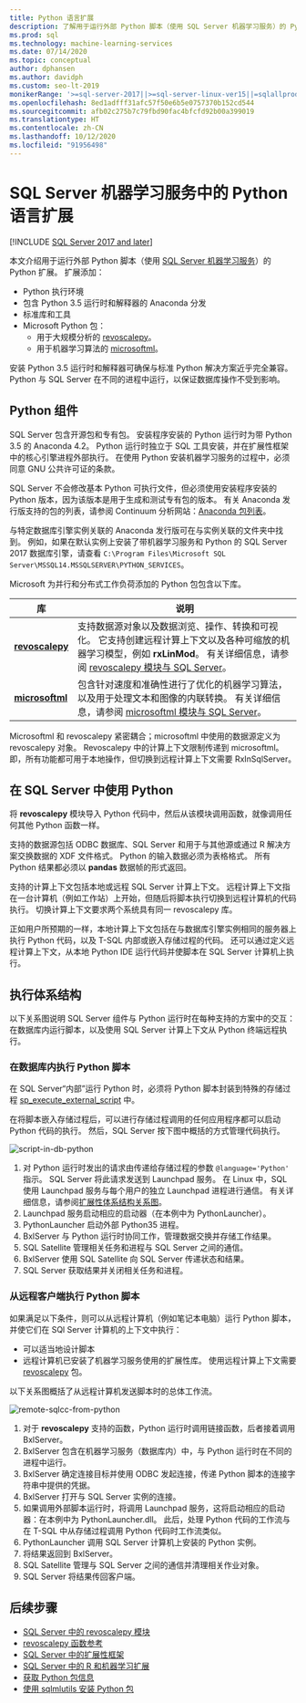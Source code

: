 ```yaml
---
title: Python 语言扩展
description: 了解用于运行外部 Python 脚本（使用 SQL Server 机器学习服务）的 Python 扩展。
ms.prod: sql
ms.technology: machine-learning-services
ms.date: 07/14/2020
ms.topic: conceptual
author: dphansen
ms.author: davidph
ms.custom: seo-lt-2019
monikerRange: '>=sql-server-2017||>=sql-server-linux-ver15||=sqlallproducts-allversions'
ms.openlocfilehash: 8ed1adfff31afc57f50e6b5e0757370b152cd544
ms.sourcegitcommit: afb02c275b7c79fbd90fac4bfcfd92b00a399019
ms.translationtype: HT
ms.contentlocale: zh-CN
ms.lasthandoff: 10/12/2020
ms.locfileid: "91956498"
---
```

# <a name="python-language-extension-in-sql-server-machine-learning-services"></a>SQL Server 机器学习服务中的 Python 语言扩展
[!INCLUDE [SQL Server 2017 and later](../../includes/applies-to-version/sqlserver2017.md)]

本文介绍用于运行外部 Python 脚本（使用 [SQL Server 机器学习服务](../sql-server-machine-learning-services.md)）的 Python 扩展。 扩展添加：

- Python 执行环境
- 包含 Python 3.5 运行时和解释器的 Anaconda 分发
- 标准库和工具
- Microsoft Python 包：
  - 用于大规模分析的 [revoscalepy](../python/ref-py-revoscalepy.md)。
  - 用于机器学习算法的 [microsoftml](../python/ref-py-microsoftml.md)。

安装 Python 3.5 运行时和解释器可确保与标准 Python 解决方案近乎完全兼容。 Python 与 SQL Server 在不同的进程中运行，以保证数据库操作不受到影响。

## <a name="python-components"></a>Python 组件

SQL Server 包含开源包和专有包。 安装程序安装的 Python 运行时为带 Python 3.5 的 Anaconda 4.2。 Python 运行时独立于 SQL 工具安装，并在扩展性框架中的核心引擎进程外部执行。 在使用 Python 安装机器学习服务的过程中，必须同意 GNU 公共许可证的条款。 

SQL Server 不会修改基本 Python 可执行文件，但必须使用安装程序安装的 Python 版本，因为该版本是用于生成和测试专有包的版本。 有关 Anaconda 发行版支持的包的列表，请参阅 Continuum 分析网站：[Anaconda 包列表](https://docs.continuum.io/anaconda/packages/pkg-docs)。

与特定数据库引擎实例关联的 Anaconda 发行版可在与实例关联的文件夹中找到。 例如，如果在默认实例上安装了带机器学习服务和 Python 的 SQL Server 2017 数据库引擎，请查看 `C:\Program Files\Microsoft SQL Server\MSSQL14.MSSQLSERVER\PYTHON_SERVICES`。

Microsoft 为并行和分布式工作负荷添加的 Python 包包含以下库。

| 库 | 说明 |
|---------|-------------|
| [**revoscalepy**](/machine-learning-server/python-reference/revoscalepy/revoscalepy-package) | 支持数据源对象以及数据浏览、操作、转换和可视化。 它支持创建远程计算上下文以及各种可缩放的机器学习模型，例如 **rxLinMod**。 有关详细信息，请参阅 [revoscalepy 模块与 SQL Server](../python/ref-py-revoscalepy.md)。  |
| [**microsoftml**](/machine-learning-server/python-reference/microsoftml/microsoftml-package) | 包含针对速度和准确性进行了优化的机器学习算法，以及用于处理文本和图像的内联转换。 有关详细信息，请参阅 [microsoftml 模块与 SQL Server](../python/ref-py-microsoftml.md)。 |

Microsoftml 和 revoscalepy 紧密耦合；microsoftml 中使用的数据源定义为 revoscalepy 对象。 Revoscalepy 中的计算上下文限制传递到 microsoftml。 即，所有功能都可用于本地操作，但切换到远程计算上下文需要 RxInSqlServer。

## <a name="using-python-in-sql-server"></a>在 SQL Server 中使用 Python

将 **revoscalepy** 模块导入 Python 代码中，然后从该模块调用函数，就像调用任何其他 Python 函数一样。

支持的数据源包括 ODBC 数据库、SQL Server 和用于与其他源或通过 R 解决方案交换数据的 XDF 文件格式。 Python 的输入数据必须为表格格式。 所有 Python 结果都必须以 **pandas** 数据帧的形式返回。

支持的计算上下文包括本地或远程 SQL Server 计算上下文。 远程计算上下文指在一台计算机（例如工作站）上开始，但随后将脚本执行切换到远程计算机的代码执行。 切换计算上下文要求两个系统具有同一 revoscalepy 库。

正如用户所预期的一样，本地计算上下文包括在与数据库引擎实例相同的服务器上执行 Python 代码，以及 T-SQL 内部或嵌入存储过程的代码。 还可以通过定义远程计算上下文，从本地 Python IDE 运行代码并使脚本在 SQL Server 计算机上执行。

## <a name="execution-architecture"></a>执行体系结构

以下关系图说明 SQL Server 组件与 Python 运行时在每种支持的方案中的交互：在数据库内运行脚本，以及使用 SQL Server 计算上下文从 Python 终端远程执行。

### <a name="python-scripts-executed-in-database"></a>在数据库内执行 Python 脚本

在 SQL Server“内部”运行 Python 时，必须将 Python 脚本封装到特殊的存储过程 [sp_execute_external_script](../../relational-databases/system-stored-procedures/sp-execute-external-script-transact-sql.md) 中。

在将脚本嵌入存储过程后，可以进行存储过程调用的任何应用程序都可以启动 Python 代码的执行。  然后，SQL Server 按下图中概括的方式管理代码执行。

![script-in-db-python](../../machine-learning/python/media/script-in-db-python2.png)

1. 对 Python 运行时发出的请求由传递给存储过程的参数 `@language='Python'` 指示。 SQL Server 将此请求发送到 Launchpad 服务。
在 Linux 中，SQL 使用 Launchpad 服务与每个用户的独立 Launchpad 进程进行通信。 有关详细信息，请参阅[扩展性体系结构关系图](extensibility-framework.md#architecture-diagram)。
2. Launchpad 服务启动相应的启动器（在本例中为 PythonLauncher）。
3. PythonLauncher 启动外部 Python35 进程。
4. BxlServer 与 Python 运行时协同工作，管理数据交换并存储工作结果。
5. SQL Satellite 管理相关任务和进程与 SQL Server 之间的通信。
6. BxlServer 使用 SQL Satellite 向 SQL Server 传递状态和结果。
7. SQL Server 获取结果并关闭相关任务和进程。

### <a name="python-scripts-executed-from-a-remote-client"></a>从远程客户端执行 Python 脚本

如果满足以下条件，则可以从远程计算机（例如笔记本电脑）运行 Python 脚本，并使它们在 SQl Server 计算机的上下文中执行：

+ 可以适当地设计脚本
+ 远程计算机已安装了机器学习服务使用的扩展性库。 使用远程计算上下文需要 [revoscalepy](../python/ref-py-revoscalepy.md) 包。

以下关系图概括了从远程计算机发送脚本时的总体工作流。

![remote-sqlcc-from-python](../../machine-learning/python/media/remote-sqlcc-from-python3.png)

1. 对于 **revoscalepy** 支持的函数，Python 运行时调用链接函数，后者接着调用 BxlServer。
2. BxlServer 包含在机器学习服务（数据库内）中，与 Python 运行时在不同的进程中运行。
3. BxlServer 确定连接目标并使用 ODBC 发起连接，传递 Python 脚本的连接字符串中提供的凭据。
4. BxlServer 打开与 SQL Server 实例的连接。
5. 如果调用外部脚本运行时，将调用 Launchpad 服务，这将启动相应的启动器：在本例中为 PythonLauncher.dll。 此后，处理 Python 代码的工作流与在 T-SQL 中从存储过程调用 Python 代码时工作流类似。
6. PythonLauncher 调用 SQL Server 计算机上安装的 Python 实例。
7. 将结果返回到 BxlServer。
8. SQL Satellite 管理与 SQL Server 之间的通信并清理相关作业对象。
9. SQL Server 将结果传回客户端。

## <a name="next-steps"></a>后续步骤

+ [SQL Server 中的 revoscalepy 模块](../python/ref-py-revoscalepy.md)
+ [revoscalepy 函数参考](/r-server/python-reference/revoscalepy/revoscalepy-package) 
+ [SQL Server 中的扩展性框架](extensibility-framework.md)
+ [SQL Server 中的 R 和机器学习扩展](extension-r.md)
+ [获取 Python 包信息](../package-management/python-package-information.md)
+ [使用 sqlmlutils 安装 Python 包](../package-management/install-additional-python-packages-on-sql-server.md)